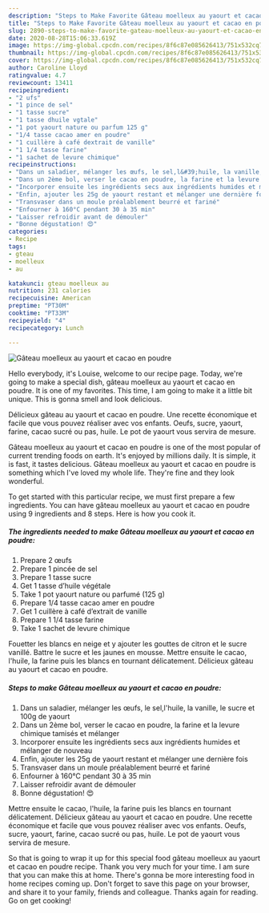 ```yaml
---
description: "Steps to Make Favorite Gâteau moelleux au yaourt et cacao en poudre"
title: "Steps to Make Favorite Gâteau moelleux au yaourt et cacao en poudre"
slug: 2890-steps-to-make-favorite-gateau-moelleux-au-yaourt-et-cacao-en-poudre
date: 2020-08-28T15:06:33.619Z
image: https://img-global.cpcdn.com/recipes/8f6c87e085626413/751x532cq70/gateau-moelleux-au-yaourt-et-cacao-en-poudre-photo-principale-de-la-recette.jpg
thumbnail: https://img-global.cpcdn.com/recipes/8f6c87e085626413/751x532cq70/gateau-moelleux-au-yaourt-et-cacao-en-poudre-photo-principale-de-la-recette.jpg
cover: https://img-global.cpcdn.com/recipes/8f6c87e085626413/751x532cq70/gateau-moelleux-au-yaourt-et-cacao-en-poudre-photo-principale-de-la-recette.jpg
author: Caroline Lloyd
ratingvalue: 4.7
reviewcount: 13411
recipeingredient:
- "2 ufs"
- "1 pince de sel"
- "1 tasse sucre"
- "1 tasse dhuile vgtale"
- "1 pot yaourt nature ou parfum 125 g"
- "1/4 tasse cacao amer en poudre"
- "1 cuillère à café dextrait de vanille"
- "1 1/4 tasse farine"
- "1 sachet de levure chimique"
recipeinstructions:
- "Dans un saladier, mélanger les œufs, le sel,l&#39;huile, la vanille, le sucre et 100g de yaourt"
- "Dans un 2ème bol, verser le cacao en poudre, la farine et la levure chimique tamisés et mélanger"
- "Incorporer ensuite les ingrédients secs aux ingrédients humides et mélanger de nouveau"
- "Enfin, ajouter les 25g de yaourt restant et mélanger une dernière fois"
- "Transvaser dans un moule préalablement beurré et fariné"
- "Enfourner à 160°C pendant 30 à 35 min"
- "Laisser refroidir avant de démouler"
- "Bonne dégustation! 😍"
categories:
- Recipe
tags:
- gteau
- moelleux
- au

katakunci: gteau moelleux au 
nutrition: 231 calories
recipecuisine: American
preptime: "PT30M"
cooktime: "PT33M"
recipeyield: "4"
recipecategory: Lunch

---
```



![Gâteau moelleux au yaourt et cacao en poudre](https://img-global.cpcdn.com/recipes/8f6c87e085626413/751x532cq70/gateau-moelleux-au-yaourt-et-cacao-en-poudre-photo-principale-de-la-recette.jpg)

Hello everybody, it's Louise, welcome to our recipe page. Today, we're going to make a special dish, gâteau moelleux au yaourt et cacao en poudre. It is one of my favorites. This time, I am going to make it a little bit unique. This is gonna smell and look delicious.

Délicieux gâteau au yaourt et cacao en poudre. Une recette économique et facile que vous pouvez réaliser avec vos enfants. Oeufs, sucre, yaourt, farine, cacao sucré ou pas, huile. Le pot de yaourt vous servira de mesure.

Gâteau moelleux au yaourt et cacao en poudre is one of the most popular of current trending foods on earth. It's enjoyed by millions daily. It is simple, it is fast, it tastes delicious. Gâteau moelleux au yaourt et cacao en poudre is something which I've loved my whole life. They're fine and they look wonderful.


To get started with this particular recipe, we must first prepare a few ingredients. You can have gâteau moelleux au yaourt et cacao en poudre using 9 ingredients and 8 steps. Here is how you cook it.

<!--inarticleads1-->

##### The ingredients needed to make Gâteau moelleux au yaourt et cacao en poudre:

1. Prepare 2 œufs
1. Prepare 1 pincée de sel
1. Prepare 1 tasse sucre
1. Get 1 tasse d’huile végétale
1. Take 1 pot yaourt nature ou parfumé (125 g)
1. Prepare 1/4 tasse cacao amer en poudre
1. Get 1 cuillère à café d’extrait de vanille
1. Prepare 1 1/4 tasse farine
1. Take 1 sachet de levure chimique


Fouetter les blancs en neige et y ajouter les gouttes de citron et le sucre vanillé. Battre le sucre et les jaunes en mousse. Mettre ensuite le cacao, l&#39;huile, la farine puis les blancs en tournant délicatement. Délicieux gâteau au yaourt et cacao en poudre. 

<!--inarticleads2-->

##### Steps to make Gâteau moelleux au yaourt et cacao en poudre:

1. Dans un saladier, mélanger les œufs, le sel,l&#39;huile, la vanille, le sucre et 100g de yaourt
1. Dans un 2ème bol, verser le cacao en poudre, la farine et la levure chimique tamisés et mélanger
1. Incorporer ensuite les ingrédients secs aux ingrédients humides et mélanger de nouveau
1. Enfin, ajouter les 25g de yaourt restant et mélanger une dernière fois
1. Transvaser dans un moule préalablement beurré et fariné
1. Enfourner à 160°C pendant 30 à 35 min
1. Laisser refroidir avant de démouler
1. Bonne dégustation! 😍


Mettre ensuite le cacao, l&#39;huile, la farine puis les blancs en tournant délicatement. Délicieux gâteau au yaourt et cacao en poudre. Une recette économique et facile que vous pouvez réaliser avec vos enfants. Oeufs, sucre, yaourt, farine, cacao sucré ou pas, huile. Le pot de yaourt vous servira de mesure. 

So that is going to wrap it up for this special food gâteau moelleux au yaourt et cacao en poudre recipe. Thank you very much for your time. I am sure that you can make this at home. There's gonna be more interesting food in home recipes coming up. Don't forget to save this page on your browser, and share it to your family, friends and colleague. Thanks again for reading. Go on get cooking!
